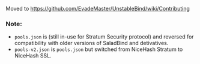 Moved to https://github.com/EvadeMaster/UnstableBind/wiki/Contributing

### Note:
* `pools.json` is (still in-use for Stratum Security protocol) and reversed for compatibility with older versions of SaladBind and detivatives.
* `pools-v2.json` is `pools.json` but switched from NiceHash Stratum to NiceHash SSL.